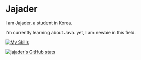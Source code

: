 # Jajader
I am Jajader, a student in Korea.

I'm currently learning about Java. yet, I am newbie in this field.

[![My Skills](https://skillicons.dev/icons?i=java,idea,discord,pr,ps&theme=light)](https://skillicons.dev)

[![jajader's GitHub stats](https://github-readme-stats.vercel.app/api?username=jajader)](https://github.com/anuraghazra/github-readme-stats)
<!--
**jajader/jajader** is a ✨ _special_ ✨ repository because its `README.md` (this file) appears on your GitHub profile.

Here are some ideas to get you started:

- 🔭 I’m currently working on ...
- 🌱 I’m currently learning ...
- 👯 I’m looking to collaborate on ...
- 🤔 I’m looking for help with ...
- 💬 Ask me about ...
- 📫 How to reach me: ...
- 😄 Pronouns: ...
- ⚡ Fun fact: ...
-->
